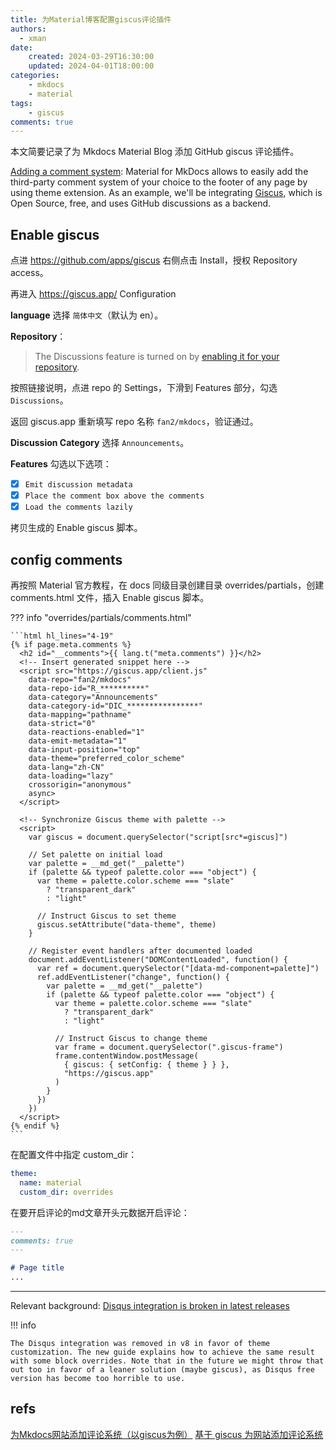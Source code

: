 ```yaml
---
title: 为Material博客配置giscus评论插件
authors:
  - xman
date:
    created: 2024-03-29T16:30:00
    updated: 2024-04-01T18:00:00
categories:
    - mkdocs
    - material
tags:
    - giscus
comments: true
---
```


本文简要记录了为 Mkdocs Material Blog 添加 GitHub giscus 评论插件。

[Adding a comment system](https://squidfunk.github.io/mkdocs-material/setup/adding-a-comment-system/): Material for MkDocs allows to easily add the third-party comment system of your choice to the footer of any page by using theme extension. As an example, we'll be integrating [Giscus](https://giscus.app/), which is Open Source, free, and uses GitHub discussions as a backend.

<!-- more -->

## Enable giscus

点进 <https://github.com/apps/giscus> 右侧点击 Install，授权 Repository access。

再进入 <https://giscus.app/> Configuration

**language** 选择 `简体中文`（默认为 en）。

**Repository**：

> The Discussions feature is turned on by [enabling it for your repository](https://docs.github.com/en/github/administering-a-repository/managing-repository-settings/enabling-or-disabling-github-discussions-for-a-repository).

按照链接说明，点进 repo 的 Settings，下滑到 Features 部分，勾选 `Discussions`。

返回 giscus.app 重新填写 repo 名称 `fan2/mkdocs`，验证通过。

**Discussion Category** 选择 `Announcements`。

**Features** 勾选以下选项：

- [x] `Emit discussion metadata`
- [x] `Place the comment box above the comments`
- [x] `Load the comments lazily`

拷贝生成的 Enable giscus 脚本。

## config comments

再按照 Material 官方教程，在 docs 同级目录创建目录 overrides/partials，创建 comments.html 文件，插入 Enable giscus 脚本。

??? info "overrides/partials/comments.html"

    ```html hl_lines="4-19"
    {% if page.meta.comments %}
      <h2 id="__comments">{{ lang.t("meta.comments") }}</h2>
      <!-- Insert generated snippet here -->
      <script src="https://giscus.app/client.js"
        data-repo="fan2/mkdocs"
        data-repo-id="R_**********"
        data-category="Announcements"
        data-category-id="DIC_****************"
        data-mapping="pathname"
        data-strict="0"
        data-reactions-enabled="1"
        data-emit-metadata="1"
        data-input-position="top"
        data-theme="preferred_color_scheme"
        data-lang="zh-CN"
        data-loading="lazy"
        crossorigin="anonymous"
        async>
      </script>

      <!-- Synchronize Giscus theme with palette -->
      <script>
        var giscus = document.querySelector("script[src*=giscus]")

        // Set palette on initial load
        var palette = __md_get("__palette")
        if (palette && typeof palette.color === "object") {
          var theme = palette.color.scheme === "slate"
            ? "transparent_dark"
            : "light"

          // Instruct Giscus to set theme
          giscus.setAttribute("data-theme", theme) 
        }

        // Register event handlers after documented loaded
        document.addEventListener("DOMContentLoaded", function() {
          var ref = document.querySelector("[data-md-component=palette]")
          ref.addEventListener("change", function() {
            var palette = __md_get("__palette")
            if (palette && typeof palette.color === "object") {
              var theme = palette.color.scheme === "slate"
                ? "transparent_dark"
                : "light"

              // Instruct Giscus to change theme
              var frame = document.querySelector(".giscus-frame")
              frame.contentWindow.postMessage(
                { giscus: { setConfig: { theme } } },
                "https://giscus.app"
              )
            }
          })
        })
      </script>
    {% endif %}
    ```

在配置文件中指定 custom_dir：

```YAML
theme:
  name: material
  custom_dir: overrides
```

在要开启评论的md文章开头元数据开启评论：

```Markdown
---
comments: true
---

# Page title
...

```

---

Relevant background: [Disqus integration is broken in latest releases](https://github.com/squidfunk/mkdocs-material/issues/3433)

!!! info

    The Disqus integration was removed in v8 in favor of theme customization. The new guide explains how to achieve the same result with some block overrides. Note that in the future we might throw that out too in favor of a leaner solution (maybe giscus), as Disqus free version has become too horrible to use.

## refs

[为Mkdocs网站添加评论系统（以giscus为例）](https://blog.csdn.net/m0_63203517/article/details/133819706)
[基于 giscus 为网站添加评论系统](https://fengchao.pro/blog/comment-system-with-giscus/)
